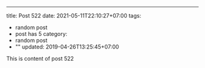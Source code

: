 ---
title: Post 522
date: 2021-05-11T22:10:27+07:00
tags:
  - random post
  - post has 5
category:
  - random post
  - ""
updated: 2019-04-26T13:25:45+07:00

This is content of post 522